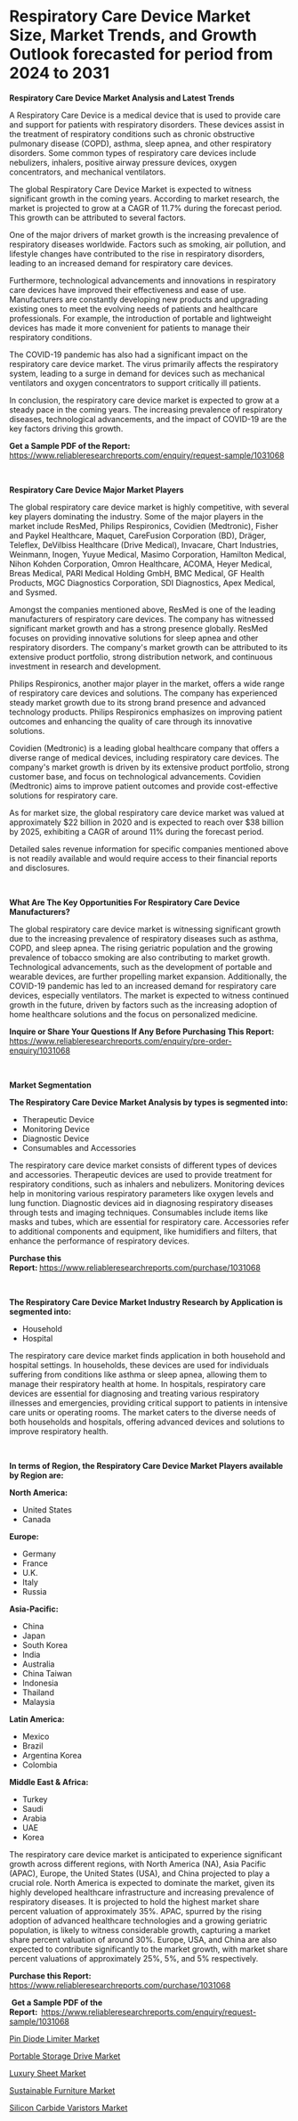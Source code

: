 <p><h1>Respiratory Care Device Market Size, Market Trends, and Growth Outlook forecasted for period from 2024 to 2031</h1></p><p><strong>Respiratory Care Device Market Analysis and Latest Trends</strong></p>
<p><p>A Respiratory Care Device is a medical device that is used to provide care and support for patients with respiratory disorders. These devices assist in the treatment of respiratory conditions such as chronic obstructive pulmonary disease (COPD), asthma, sleep apnea, and other respiratory disorders. Some common types of respiratory care devices include nebulizers, inhalers, positive airway pressure devices, oxygen concentrators, and mechanical ventilators.</p><p>The global Respiratory Care Device Market is expected to witness significant growth in the coming years. According to market research, the market is projected to grow at a CAGR of 11.7% during the forecast period. This growth can be attributed to several factors.</p><p>One of the major drivers of market growth is the increasing prevalence of respiratory diseases worldwide. Factors such as smoking, air pollution, and lifestyle changes have contributed to the rise in respiratory disorders, leading to an increased demand for respiratory care devices.</p><p>Furthermore, technological advancements and innovations in respiratory care devices have improved their effectiveness and ease of use. Manufacturers are constantly developing new products and upgrading existing ones to meet the evolving needs of patients and healthcare professionals. For example, the introduction of portable and lightweight devices has made it more convenient for patients to manage their respiratory conditions.</p><p>The COVID-19 pandemic has also had a significant impact on the respiratory care device market. The virus primarily affects the respiratory system, leading to a surge in demand for devices such as mechanical ventilators and oxygen concentrators to support critically ill patients.</p><p>In conclusion, the respiratory care device market is expected to grow at a steady pace in the coming years. The increasing prevalence of respiratory diseases, technological advancements, and the impact of COVID-19 are the key factors driving this growth.</p></p>
<p><strong>Get a Sample PDF of the Report:&nbsp;</strong> <a href="https://www.reliableresearchreports.com/enquiry/request-sample/1031068">https://www.reliableresearchreports.com/enquiry/request-sample/1031068</a></p>
<p>&nbsp;</p>
<p><strong>Respiratory Care Device Major Market Players</strong></p>
<p><p>The global respiratory care device market is highly competitive, with several key players dominating the industry. Some of the major players in the market include ResMed, Philips Respironics, Covidien (Medtronic), Fisher and Paykel Healthcare, Maquet, CareFusion Corporation (BD), Dräger, Teleflex, DeVilbiss Healthcare (Drive Medical), Invacare, Chart Industries, Weinmann, Inogen, Yuyue Medical, Masimo Corporation, Hamilton Medical, Nihon Kohden Corporation, Omron Healthcare, ACOMA, Heyer Medical, Breas Medical, PARI Medical Holding GmbH, BMC Medical, GF Health Products, MGC Diagnostics Corporation, SDI Diagnostics, Apex Medical, and Sysmed.</p><p>Amongst the companies mentioned above, ResMed is one of the leading manufacturers of respiratory care devices. The company has witnessed significant market growth and has a strong presence globally. ResMed focuses on providing innovative solutions for sleep apnea and other respiratory disorders. The company's market growth can be attributed to its extensive product portfolio, strong distribution network, and continuous investment in research and development.</p><p>Philips Respironics, another major player in the market, offers a wide range of respiratory care devices and solutions. The company has experienced steady market growth due to its strong brand presence and advanced technology products. Philips Respironics emphasizes on improving patient outcomes and enhancing the quality of care through its innovative solutions.</p><p>Covidien (Medtronic) is a leading global healthcare company that offers a diverse range of medical devices, including respiratory care devices. The company's market growth is driven by its extensive product portfolio, strong customer base, and focus on technological advancements. Covidien (Medtronic) aims to improve patient outcomes and provide cost-effective solutions for respiratory care.</p><p>As for market size, the global respiratory care device market was valued at approximately $22 billion in 2020 and is expected to reach over $38 billion by 2025, exhibiting a CAGR of around 11% during the forecast period.</p><p>Detailed sales revenue information for specific companies mentioned above is not readily available and would require access to their financial reports and disclosures.</p></p>
<p>&nbsp;</p>
<p><strong>What Are The Key Opportunities For Respiratory Care Device Manufacturers?</strong></p>
<p><p>The global respiratory care device market is witnessing significant growth due to the increasing prevalence of respiratory diseases such as asthma, COPD, and sleep apnea. The rising geriatric population and the growing prevalence of tobacco smoking are also contributing to market growth. Technological advancements, such as the development of portable and wearable devices, are further propelling market expansion. Additionally, the COVID-19 pandemic has led to an increased demand for respiratory care devices, especially ventilators. The market is expected to witness continued growth in the future, driven by factors such as the increasing adoption of home healthcare solutions and the focus on personalized medicine.</p></p>
<p><strong>Inquire or Share Your Questions If Any Before Purchasing This Report:</strong> <a href="https://www.reliableresearchreports.com/enquiry/pre-order-enquiry/1031068">https://www.reliableresearchreports.com/enquiry/pre-order-enquiry/1031068</a></p>
<p>&nbsp;</p>
<p><strong>Market Segmentation</strong></p>
<p><strong>The Respiratory Care Device Market Analysis by types is segmented into:</strong></p>
<p><ul><li>Therapeutic Device</li><li>Monitoring Device</li><li>Diagnostic Device</li><li>Consumables and Accessories</li></ul></p>
<p><p>The respiratory care device market consists of different types of devices and accessories. Therapeutic devices are used to provide treatment for respiratory conditions, such as inhalers and nebulizers. Monitoring devices help in monitoring various respiratory parameters like oxygen levels and lung function. Diagnostic devices aid in diagnosing respiratory diseases through tests and imaging techniques. Consumables include items like masks and tubes, which are essential for respiratory care. Accessories refer to additional components and equipment, like humidifiers and filters, that enhance the performance of respiratory devices.</p></p>
<p><strong>Purchase this Report:&nbsp;</strong><a href="https://www.reliableresearchreports.com/purchase/1031068">https://www.reliableresearchreports.com/purchase/1031068</a></p>
<p>&nbsp;</p>
<p><strong>The Respiratory Care Device Market Industry Research by Application is segmented into:</strong></p>
<p><ul><li>Household</li><li>Hospital</li></ul></p>
<p><p>The respiratory care device market finds application in both household and hospital settings. In households, these devices are used for individuals suffering from conditions like asthma or sleep apnea, allowing them to manage their respiratory health at home. In hospitals, respiratory care devices are essential for diagnosing and treating various respiratory illnesses and emergencies, providing critical support to patients in intensive care units or operating rooms. The market caters to the diverse needs of both households and hospitals, offering advanced devices and solutions to improve respiratory health.</p></p>
<p>&nbsp;</p>
<p><strong>In terms of Region, the Respiratory Care Device Market Players available by Region are:</strong></p>
<p>
    <p> <strong> North America: </strong>
        <ul>
            <li>United States</li>
            <li>Canada</li>
        </ul>
        </p> 
    <p> <strong> Europe: </strong>
        <ul>
            <li>Germany</li>
            <li>France</li>
            <li>U.K.</li>
            <li>Italy</li>
            <li>Russia</li>
        </ul>
        </p> 
    <p> <strong> Asia-Pacific: </strong>
        <ul>
            <li>China</li>
            <li>Japan</li>
            <li>South Korea</li>
            <li>India</li>
            <li>Australia</li>
            <li>China Taiwan</li>
            <li>Indonesia</li>
            <li>Thailand</li>
            <li>Malaysia</li>
        </ul>
        </p> 
    <p> <strong> Latin America: </strong>
        <ul>
            <li>Mexico</li>
            <li>Brazil</li>
            <li>Argentina Korea</li>
            <li>Colombia</li>
        </ul>
        </p> 
    <p> <strong> Middle East & Africa: </strong>
        <ul>
            <li>Turkey</li>
            <li>Saudi</li>
            <li>Arabia</li>
            <li>UAE</li>
            <li>Korea</li>
        </ul>
    </p>
    </p>
<p><p>The respiratory care device market is anticipated to experience significant growth across different regions, with North America (NA), Asia Pacific (APAC), Europe, the United States (USA), and China projected to play a crucial role. North America is expected to dominate the market, given its highly developed healthcare infrastructure and increasing prevalence of respiratory diseases. It is projected to hold the highest market share percent valuation of approximately 35%. APAC, spurred by the rising adoption of advanced healthcare technologies and a growing geriatric population, is likely to witness considerable growth, capturing a market share percent valuation of around 30%. Europe, USA, and China are also expected to contribute significantly to the market growth, with market share percent valuations of approximately 25%, 5%, and 5% respectively.</p></p>
<p><strong>Purchase this Report: </strong><a href="https://www.reliableresearchreports.com/purchase/1031068">https://www.reliableresearchreports.com/purchase/1031068</a></p>
<p>&nbsp;<strong>Get a Sample PDF of the Report:&nbsp;&nbsp;</strong><a href="https://www.reliableresearchreports.com/enquiry/request-sample/1031068">https://www.reliableresearchreports.com/enquiry/request-sample/1031068</a></p>
<p><strong></strong></p>
<p><p><a href="https://medium.com/p/b2295d692ba4/edit">Pin Diode Limiter Market</a></p><p><a href="https://medium.com/p/bb1a77cff944/edit">Portable Storage Drive Market</a></p><p><a href="https://medium.com/@waltercruz6g/luxury-sheet-market-furnishes-information-on-market-share-market-trends-and-market-growth-0668ed228915">Luxury Sheet Market</a></p><p><a href="https://medium.com/@waltercruz6g/decoding-sustainable-furniture-market-metrics-market-share-trends-and-growth-patterns-4dfdb59a2a9c">Sustainable Furniture Market</a></p><p><a href="https://medium.com/p/b553eccae18e/edit">Silicon Carbide Varistors Market</a></p></p>